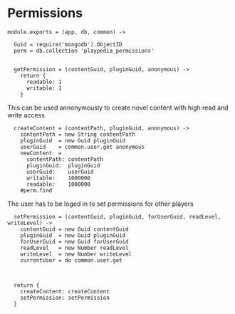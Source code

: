 # Permissions 

    module.exports = (app, db, common) ->

      Guid = require('mongodb').ObjectID
      perm = db.collection 'playpedia_permissions'


      getPermission = (contentGuid, pluginGuid, anonymous) ->
        return {
          readable: 1
          writable: 1
        }

This can be used annonymously to create novel content with high read and write access

      createContent = (contentPath, pluginGuid, anonymous) ->
        contentPath = new String contentPath
        pluginGuid  = new Guid pluginGuid
        userGuid    = common.user.get anonymous 
        newContent  =
          contentPath: contentPath
          pluginGuid:  pluginGuid
          userGuid:    userGuid
          writable:    1000000
          readable:    1000000
        #perm.find









The user has to be loged in to set permissions for other players

      setPermission = (contentGuid, pluginGuid, forUserGuid, readLevel, writeLevel) ->
        contentGuid = new Guid contentGuid
        pluginGuid  = new Guid pluginGuid 
        forUserGuid = new Guid forUserGuid
        readLevel   = new Number readLevel
        writeLevel  = new Number writeLevel
        currentUser = do common.user.get



      return { 
        createContent: createContent
        setPermission: setPermission
      }










